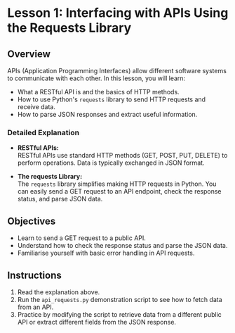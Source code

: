 # Lesson 1: Interfacing with APIs Using the Requests Library

## Overview
APIs (Application Programming Interfaces) allow different software systems to communicate with each other. In this lesson, you will learn:
- What a RESTful API is and the basics of HTTP methods.
- How to use Python's `requests` library to send HTTP requests and receive data.
- How to parse JSON responses and extract useful information.

### Detailed Explanation
- **RESTful APIs:**  
  RESTful APIs use standard HTTP methods (GET, POST, PUT, DELETE) to perform operations. Data is typically exchanged in JSON format.
  
- **The requests Library:**  
  The `requests` library simplifies making HTTP requests in Python. You can easily send a GET request to an API endpoint, check the response status, and parse JSON data.

## Objectives
- Learn to send a GET request to a public API.
- Understand how to check the response status and parse the JSON data.
- Familiarise yourself with basic error handling in API requests.

## Instructions
1. Read the explanation above.
2. Run the `api_requests.py` demonstration script to see how to fetch data from an API.
3. Practice by modifying the script to retrieve data from a different public API or extract different fields from the JSON response.
